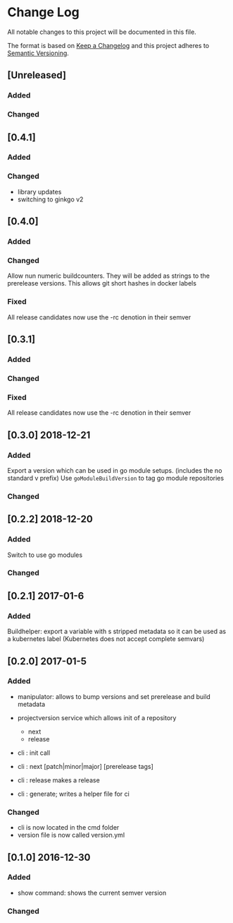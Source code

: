 # Change Log
All notable changes to this project will be documented in this file.

The format is based on [Keep a Changelog](http://keepachangelog.com/) 
and this project adheres to [Semantic Versioning](http://semver.org/).
## [Unreleased]
### Added
### Changed
## [0.4.1]
### Added
### Changed
* library updates
* switching to ginkgo v2
## [0.4.0]
### Added
### Changed
Allow nun numeric buildcounters. They will be added as strings to the prerelease versions. 
This allows git short hashes in docker labels
### Fixed
All release candidates now use the -rc denotion in their semver
## [0.3.1]
### Added
### Changed
### Fixed
All release candidates now use the -rc denotion in their semver
## [0.3.0] 2018-12-21
### Added
Export a version which can be used in go module setups. (includes the no standard v prefix)
Use ```goModuleBuildVersion``` to tag go module repositories 
### Changed
## [0.2.2] 2018-12-20
### Added
Switch to use go modules
### Changed
## [0.2.1] 2017-01-6
### Added
Buildhelper: export a variable with s stripped metadata so it can be used as a kubernetes label (Kubernetes does not accept complete semvars)
## [0.2.0] 2017-01-5
### Added
- manipulator: allows to bump versions and set prerelease and build metadata
- projectversion service which allows init of a repository
    + next 
    + release

- cli : init call
- cli : next [patch|minor|major] [prerelease tags]
- cli : release makes a release
- cli : generate; writes a helper file for ci 

### Changed
- cli is now located in the cmd folder
- version file is now called version.yml

## [0.1.0] 2016-12-30
### Added
- show command: shows the current semver version

### Changed

